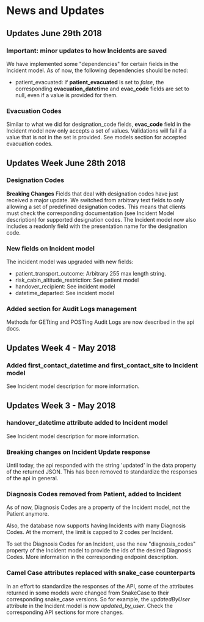 # News and Updates

## Updates June 29th 2018

### Important: minor updates to how Incidents are saved

We have implemented some "dependencies" for certain fields in the Incident model. As of now, the following dependencies 
should be noted:
- patient_evacuated: if **patient_evacuated** is set to _false_, the corresponding **evacuation_datetime** and 
**evac_code** fields are set to null, even if a value is provided for them.

### Evacuation Codes

Similar to what we did for designation_code fields, **evac_code** field in the Incident model now only accepts
a set of values. Validations will fail if a value that is not in the set is provided.
See models section for accepted evacuation codes.

## Updates Week June 28th 2018

### Designation Codes

**Breaking Changes** Fields that deal with designation codes have just received a major update. We switched from 
arbitrary text fields to only allowing a set of predefined designation codes. This means that clients must check the 
corresponding documentation (see Incident Model description) for supported designation codes. The Incident model now
also includes a readonly field with the presentation name for the designation code.

### New fields on Incident model

The incident model was upgraded with new fields:

- patient_transport_outcome: Arbitrary 255 max length string.
- risk_cabin_altitude_restriction: See patient model 
- handover_recipient: See incident model
- datetime_departed: See incident model

### Added section for Audit Logs management

Methods for GETting and POSTing Audit Logs are now described in the api docs.

## Updates Week 4 - May 2018

### Added first_contact_datetime and first_contact_site to Incident model

See Incident model description for more information.

## Updates Week 3 - May 2018

### handover_datetime attribute added to Incident model

See Incident model description for more information.

### Breaking changes on Incident Update response

Until today, the api responded with the string 'updated' in the data property of the returned JSON.
This has been removed to standardize the responses of the api in general.

### Diagnosis Codes removed from Patient, added to Incident

As of now, Diagnosis Codes are a property of the Incident model, not the Patient anymore.

Also, the database now supports having Incidents with many Diagnosis Codes. At the moment, the 
limit is capped to 2 codes per Incident.

To set the Diagnosis Codes for an Incident, use the new "diagnosis_codes" property of the Incident model
to provide the ids of the desired Diagnosis Codes. More information in the corresponding endpoint description.

### Camel Case attributes replaced with snake_case counterparts

In an effort to standardize the responses of the API, some of the attributes returned in some models
were changed from SnakeCase to their corresponding snake_case versions. So for example, the _updatedByUser_ attribute
in the Incident model is now _updated_by_user_. Check the corresponding API sections for more changes.   